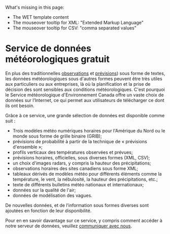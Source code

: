 What's missing in this page:
* The WET template content
* The mouseover tooltip for XML: "Extended Markup Language"
* The mouseover tooltip for CSV: "comma separated values"

# Service de données météorologiques gratuit

En plus des traditionnelles [observations](http://weather.gc.ca/provincialsummary_table/pages/pe_obs_metric_f.html) et [prévisions](http://weather.gc.ca/forecast/public_bulletins_f.html)) sous forme de textes, les données météorologiques sous d'autres formes peuvent être très utiles aux particuliers ou aux entreprises, là où la planification et la prise de décision des sont sensibles aux conditions météorologiques. C'est pourquoi le Service météorologique d'Environnement Canada offre un vaste choix de données sur l’Internet, ce qui permet aux utilisateurs de télécharger ce dont ils ont besoin.

Grâce à ce service, une grande sélection de données est disponible comme suit :

* Trois modèles météo numériques horaires pour l'Amérique du Nord ou le monde sous forme de  grille binaire (GRIB);
* prévisions de probabilité à partir de la technique de « prévisions d'ensemble »;
* profils verticaux des températures observées et prévues; 
* prévisions horaires, officielles, sous diverses formes (XML, CSV);
* un choix d'images radars, y compris la hauteur des précipitations;
* observations horaires des sites canadiens sous forme XML;
* tableaux dérivés de modèles météo pour différents éléments comme la température, le vent, la nébulosité, la hauteur des précipitations, etc.;
* texte de différents bulletins météo nationaux et internationaux;
* données sur la qualité de l'air;
* données de modélisation des vagues.

De nouvelles données, et de l’information sous formes diverses sont ajoutées en fonction de leur disponibilité.

Pour en en savoir davantage sur ce service, y compris comment accéder à notre serveur de données, veuillez [communiquer avec nous](http://www.weather.gc.ca/mainmenu/contact_us_f.html).